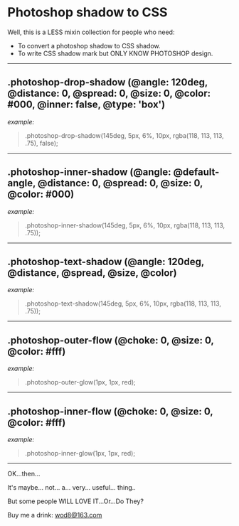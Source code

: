# Photoshop shadow to CSS


Well, this is a LESS mixin collection for people who need:

 - To convert a photoshop shadow to CSS shadow.
 - To write CSS shadow mark but ONLY KNOW PHOTOSHOP design.

----------
.photoshop-drop-shadow (@angle: 120deg, @distance: 0, @spread: 0, @size: 0, @color: #000, @inner: false, @type: 'box')
------------------------------------------------------------------------

*example:*
> .photoshop-drop-shadow(145deg, 5px, 6%, 10px, rgba(118, 113, 113, .75), false);

----------
.photoshop-inner-shadow (@angle: @default-angle, @distance: 0, @spread: 0, @size: 0, @color: #000)
------------------------------------------------------------------------

*example:*
> .photoshop-inner-shadow(145deg, 5px, 6%, 10px, rgba(118, 113, 113, .75));

----------

.photoshop-text-shadow (@angle: 120deg, @distance, @spread, @size, @color)
------------------------------------------------------------------------

*example:*
> .photoshop-text-shadow(145deg, 5px, 6%, 10px, rgba(118, 113, 113, .75));

----------

.photoshop-outer-flow (@choke: 0, @size: 0, @color: #fff)
------------------------------------------------------------------------

*example:*
> .photoshop-outer-glow(1px, 1px, red);

----------

.photoshop-inner-flow (@choke: 0, @size: 0, @color: #fff)
------------------------------------------------------------------------

*example:*
> .photoshop-inner-glow(1px, 1px, red);

----------
OK...then...

It's maybe... not... a... very... useful... thing..

But some people WILL LOVE IT...Or...Do They?

Buy me a drink: wod8@163.com